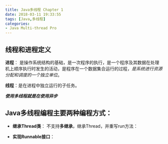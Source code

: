 ```yaml
---
title: Java多线程 Chapter 1
date: 2018-03-11 19:33:55
tags: [Java,多线程]
categories: 
- Java Multi-thread Pro
---
```


## 线程和进程定义
**进程**： 是操作系统结构的基础，是一次程序的执行，是一个程序及其数据在处理机上顺序执行时发生的活动，是程序在一个数据集合运行的过程，*是系统进行资源分配和调度的一个独立单位*。

**线程**：是在进程中独立运行的子任务。  

***使用多线程就是在使用异步*** 

 
## Java多线程编程主要两种编程方式：
- **继承Thread类**： 不支持**多继承**，继承Thread，并重写run方法：


- **实现Runnable接口**：

  

